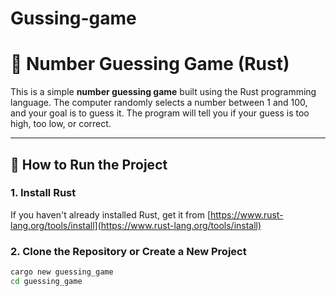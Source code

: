 # Gussing-game
# 🎯 Number Guessing Game (Rust)

This is a simple **number guessing game** built using the Rust programming language. The computer randomly selects a number between 1 and 100, and your goal is to guess it. The program will tell you if your guess is too high, too low, or correct.

---

## 🚀 How to Run the Project

### 1. Install Rust
If you haven't already installed Rust, get it from [https://www.rust-lang.org/tools/install](https://www.rust-lang.org/tools/install)

### 2. Clone the Repository or Create a New Project
```bash
cargo new guessing_game
cd guessing_game

